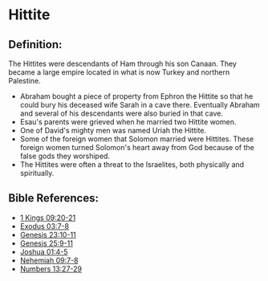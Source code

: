 # Hittite #

## Definition: ##

The Hittites were descendants of Ham through his son Canaan. They became a large empire located in what is now Turkey and northern Palestine.

* Abraham bought a piece of property from Ephron the Hittite so that he could bury his deceased wife Sarah in a cave there. Eventually Abraham and several of his descendants were also buried in that cave.
* Esau's parents were grieved when he married two Hittite women.
* One of David's mighty men was named Uriah the Hittite.
* Some of the foreign women that Solomon married were Hittites. These foreign women turned Solomon's heart away from God because of the false gods they worshiped.
* The Hittites were often a threat to the Israelites, both physically and spiritually.



## Bible References: ##

* [1 Kings 09:20-21](en/tn/1ki/help/09/20)
* [Exodus 03:7-8](en/tn/exo/help/03/07)
* [Genesis 23:10-11](en/tn/gen/help/23/10)
* [Genesis 25:9-11](en/tn/gen/help/25/09)
* [Joshua 01:4-5](en/tn/jos/help/01/04)
* [Nehemiah 09:7-8](en/tn/neh/help/09/07)
* [Numbers 13:27-29](en/tn/num/help/13/27)